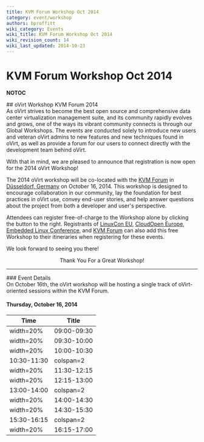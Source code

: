 ```yaml
---
title: KVM Forum Workshop Oct 2014
category: event/workshop
authors: bproffitt
wiki_category: Events
wiki_title: KVM Forum Workshop Oct 2014
wiki_revision_count: 14
wiki_last_updated: 2014-10-23
---
```


# KVM Forum Workshop Oct 2014

__NOTOC__

<div class="row">
<div class="col-md-offset-1 col-md-10">
## oVirt Workshop KVM Forum 2014

</div>
<div class="col-md-offset-1 col-md-7">
As oVirt strives to become the best open source and comprehensive data center virtualization management suite, and its community rapidly evolves and grows, one of the ways its vibrant community connects is through our Global Workshops. The events are conducted solely to introduce new users and veteran oVirt admins to new features and new techniques found in oVirt, as well as provide a forum for our users to connect directly with the development team behind oVirt.

With that in mind, we are pleased to announce that registration is now open for the 2014 oVirt Workshop!

The 2014 oVirt workshop will be co-located with the [KVM Forum](//events.linuxfoundation.org/events/kvm-forum) in [Düsseldorf, Germany](//ow.ly/BPSnM) on October 16, 2014. This workshop is designed to encourage collaboration in our community, lay the foundation for best practices in oVirt use, convey end-user stories, and help answer questions about the project from both a developer and user's perspective.

Attendees can register free-of-charge to the Workshop alone by clicking the button to the right. Registrants of [LinuxCon EU](http://events.linuxfoundation.org/events/linuxcon-europe/extend-the-experience/co-located-events), [CloudOpen Europe](http://events.linuxfoundation.org/events/cloudopen-europe/extend-the-experience/co-located-events), [Embedded Linux Conference](http://events.linuxfoundation.org/events/embedded-linux-conference-europe/extend-the-experience/co-located-events), and [KVM Forum](http://events.linuxfoundation.org/events/kvm-forum/extend-the-experience/co-located-events) can also add this free Workshop to their itineraries when registering for these events.

We look forward to seeing you there!

</div>
<div class="col-md-3"  style="text-align:center">
<span class="btn btn-action btn-block">Thank You For a Great Workshop!</span>

</div>
</div>
<hr>
<div class="row">
<div class="col-md-10 pad-sides">
### Event Details

</div>
<div class="col-md-10 pad-sides">
On October 16th, the oVirt workshop will be hosting a single track of oVirt-oriented sessions within the KVM Forum.

#### Thursday, October 16, 2014

| Time                   | Title                                                                                                             |
|------------------------|-------------------------------------------------------------------------------------------------------------------|
| width=20%| 09:00-09:30 | width=80% | **Opening Remarks and [What's New in oVirt 3.5](http://resources.ovirt.org/old-site-files/wiki/Whats_new_in_3.5.pdf)** |
| width=20%| 09:30-10:00 | width=80% | **[OpenStack Integration](//blog.antoni.me/oVirt2014/#/)**                                            |
| width=20%| 10:00-10:30 | width=80% | **[Foreman Integration](http://resources.ovirt.org/old-site-files/wiki/OVirt-Foreman-DUS.odp)**                           |
| 10:30-11:30            | colspan=2| Coffee Break                                                                                           |
| width=20%| 11:30-12:15 | width=80% | **[Docker Integration](http://resources.ovirt.org/old-site-files/wiki/2014-ovirt-docker-integration.pdf)**                |
| width=20%| 12:15-13:00 | width=80% | **[oVirt Node](http://resources.ovirt.org/old-site-files/wiki/2014-10-Where_Node_can_be_going_from_10000_ft.pdf)** |
| 13:00-14:00            | colspan=2| Lunch                                                                                                  |
| width=20%| 14:00-14:30 | width=80% | **User & Partner oVirt Stories**                                                                      |
| width=20%| 14:30-15:30 | width=80% | **Live: Exploring oVirt**                                                                             |
| 15:30-16:15            | colspan=2| Coffee Break                                                                                           |
| width=20%| 16:15-17:00 | width=80% | **Future Directions for oVirt**                                                                       |

</div>
</div>
